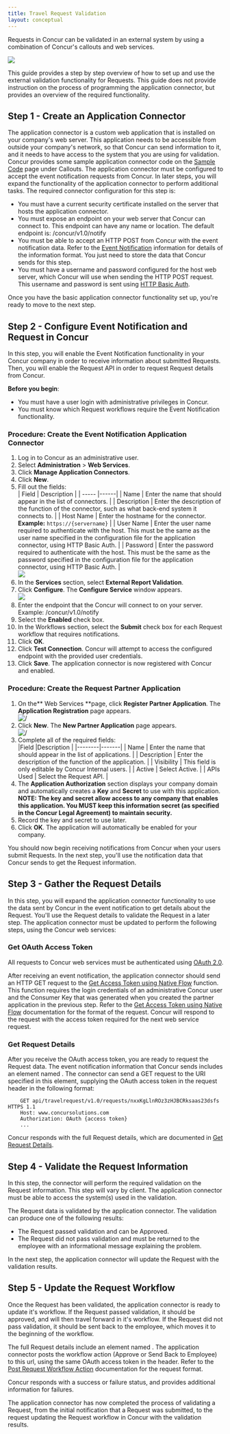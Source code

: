 ```yaml
---
title: Travel Request Validation 
layout: conceptual
---
```





Requests in Concur can be validated in an external system by using a combination of Concur's callouts and web services.

![][1]

This guide provides a step by step overview of how to set up and use the external validation functionality for Requests. This guide does not provide instruction on the process of programming the application connector, but provides an overview of the required functionality.

##  Step 1 - Create an Application Connector

The application connector is a custom web application that is installed on your company's web server. This application needs to be accessible from outside your company's network, so that Concur can send information to it, and it needs to have access to the system that you are using for validation. Concur provides some sample application connector code on the [Sample Code][2] page under Callouts. The application connector must be configured to accept the event notification requests from Concur. In later steps, you will expand the functionality of the application connector to perform additional tasks. The required connector configuration for this step is:

* You must have a current security certificate installed on the server that hosts the application connector.
* You must expose an endpoint on your web server that Concur can connect to. This endpoint can have any name or location. The default endpoint is: /concur/v1.0/notify
* You must be able to accept an HTTP POST from Concur with the event notification data. Refer to the [Event Notification][3] information for details of the information format. You just need to store the data that Concur sends for this step.
* You must have a username and password configured for the host web server, which Concur will use when sending the HTTP POST request. This username and password is sent using [HTTP Basic Auth][4].

Once you have the basic application connector functionality set up, you're ready to move to the next step.

##  Step 2 - Configure Event Notification and Request in Concur

In this step, you will enable the Event Notification functionality in your Concur company in order to receive information about submitted Requests. Then, you will enable the Request API in order to request Request details from Concur.

**Before you begin**: 

* You must have a user login with administrative privileges in Concur.
* You must know which Request workflows require the Event Notification functionality.

###  Procedure: Create the Event Notification Application Connector

1. Log in to Concur as an administrative user.
2. Select **Administration** > **Web Services**.
3. Click **Manage Application Connectors**.
4. Click **New**.
5. Fill out the fields:  
   |  Field |  Description |
   | ----- |------|
   |  Name |  Enter the name that should appear in the list of connectors. |
   |  Description |  Enter the description of the function of the connector, such as what back-end system it connects to. |
   |  Host Name |  Enter the hostname for the connector.  **Example:** `https://{servername}` |
   |  User Name |  Enter the user name required to authenticate with the host. This must be the same as the user name specified in the configuration file for the application connector, using HTTP Basic Auth. |
   |  Password |  Enter the password required to authenticate with the host. This must be the same as the password specified in the configuration file for the application connector, using HTTP Basic Auth. |  
   ![][5]
6. In the **Services** section, select **External Report Validation**.
7. Click **Configure**. The **Configure Service** window appears.  
   ![][6]
8. Enter the endpoint that the Concur will connect to on your server. Example: /concur/v1.0/notify
9. Select the **Enabled** check box.
10. In the Workflows section, select the **Submit** check box for each Request workflow that requires notifications.
11. Click **OK**.
12. Click **Test Connection**. Concur will attempt to access the configured endpoint with the provided user credentials.
13. Click **Save**. The application connector is now registered with Concur and enabled.

###  Procedure: Create the Request Partner Application

1. On the** Web Services **page, click **Register Partner Application**. The **Application Registration** page appears.  
   ![ /][7]
2. Click **New**. The **New Partner Application** page appears.  
   ![ /][8]
3. Complete all of the required fields:  
   |Field |Description |
   |--------|-------|
   |  Name |  Enter the name that should appear in the list of applications. |
   |  Description |  Enter the description of the function of the application. |
   |  Visibility |  This field is only editable by Concur Internal users. |
   |  Active |  Select Active. |
   |  APIs Used |  Select the Request API. |
4. The **Application Authorization** section displays your company domain and automatically creates a **Key** and **Secret** to use with this application.<br/>**NOTE: The key and secret allow access to any company that enables this application. You MUST keep this information secret (as specified in the Concur Legal Agreement) to maintain security.**
5. Record the key and secret to use later.
6. Click **OK**. The application will automatically be enabled for your company.

You should now begin receiving notifications from Concur when your users submit Requests. In the next step, you'll use the notification data that Concur sends to get the Request information.

##  Step 3 - Gather the Request Details

In this step, you will expand the application connector functionality to use the data sent by Concur in the event notification to get details about the Request. You'll use the Request details to validate the Request in a later step. The application connector must be updated to perform the following steps, using the Concur web services:

###  Get OAuth Access Token

All requests to Concur web services must be authenticated using [OAuth 2.0][9].

After receiving an event notification, the application connector should send an HTTP GET request to the [Get Access Token using Native Flow][10] function. This function requires the login credentials of an administrative Concur user and the Consumer Key that was generated when you created the partner application in the previous step. Refer to the [Get Access Token using Native Flow][10] documentation for the format of the request. Concur will respond to the request with the access token required for the next web service request.

###  Get Request Details

After you receive the OAuth access token, you are ready to request the Request data. The event notification information that Concur sends includes an element named <ObjectURI>. The connector can send a GET request to the URI specified in this element, supplying the OAuth access token in the request header in the following format:

```
    GET api/travelrequest/v1.0/requests/nxxKgLlnROz3zHJBCRksaas23dsfs  HTTPS 1.1
    Host: www.concursolutions.com
    Authorization: OAuth {access token}
    ...
```

Concur responds with the full Request details, which are documented in [Get Request Details][12].

##  Step 4 - Validate the Request Information

In this step, the connector will perform the required validation on the Request information. This step will vary by client. The application connector must be able to access the system(s) used in the validation.

The Request data is validated by the application connector. The validation can produce one of the following results:

* The Request passed validation and can be Approved.
* The Request did not pass validation and must be returned to the employee with an informational message explaining the problem.

In the next step, the application connector will update the Request with the validation results.

##  Step 5 - Update the Request Workflow

Once the Request has been validated, the application connector is ready to update it's workflow. If the Request passed validation, it should be approved, and will then travel forward in it's workflow. If the Request did not pass validation, it should be sent back to the employee, which moves it to the beginning of the workflow.

The full Request details include an element named <WorkflowStepURL>. The application connector posts the workflow action (Approve or Send Back to Employee) to this url, using the same OAuth access token in the header. Refer to the [Post Request Workflow Action][13] documentation for the request format.

Concur responds with a success or failure status, and provides additional information for failures.

The application connector has now completed the process of validating a Request, from the initial notification that a Request was submitted, to the request updating the Request workflow in Concur with the validation results.



[1]: https://developer.concur.com/sites/default/files/TR_Diagram_small2.png
[2]: https://developer.concur.com/api-documentation/sample-code
[3]: https://developer.concur.com/callouts/event-notification
[4]: https://developer.concur.com/node/25#authtoconnect
[5]: https://developer.concur.com/sites/default/files/ManageAppConnector_small.png
[6]: https://developer.concur.com/sites/default/files/ConfigureService.png
[7]: https://developer.concur.com/sites/default/files/RegPartApp_crop.png
[8]: https://developer.concur.com/sites/default/files/NewPartnerApp_0.png
[9]: https://developer.concur.com/oauth-20
[10]: https://developer.concur.com/oauth-20/native-flow
[12]: https://developer.concur.com/node/518#requestdetails
[13]: https://developer.concur.com/node/519#requestworkflow
